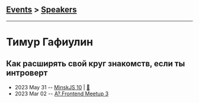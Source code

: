 ## [Events](../README.md) > [Speakers](../speakers.md)
---

# Тимур Гафиулин

## Как расширять свой круг знакомств, если ты интроверт
- 2023 May 31 -- [MinskJS 10](https://youtu.be/NoI4IIc3U1w)  | [:notebook:](https://docs.google.com/presentation/d/1DYdwdKVGJeDf1pI0Fte-RR8pfiMeOJ6iaur06WtRy8Y/edit)  
- 2023 Mar 02 -- [A?.Frontend Meetup 3](https://youtu.be/L-DLWltHirc)    
